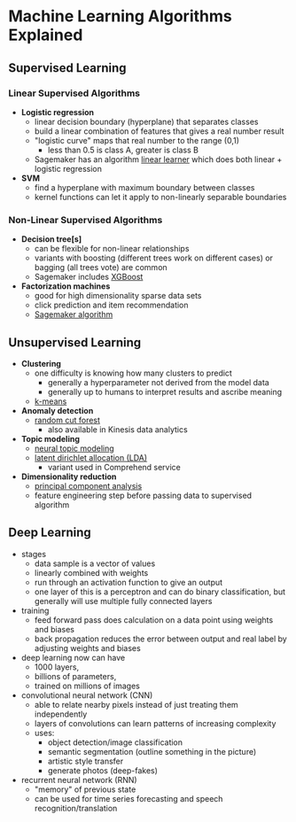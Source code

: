 # Machine Learning Algorithms Explained

## Supervised Learning

### Linear Supervised Algorithms

- **Logistic regression**
  - linear decision boundary (hyperplane) that separates classes
  - build a linear combination of features that gives a real number result
  - "logistic curve" maps that real number to the range (0,1)
    - less than 0.5 is class A, greater is class B
  - Sagemaker has an algorithm [linear learner](https://docs.aws.amazon.com/sagemaker/latest/dg/linear-learner.html) which does both linear + logistic regression
- **SVM**
  - find a hyperplane with maximum boundary between classes
  - kernel functions can let it apply to non-linearly separable boundaries

### Non-Linear Supervised Algorithms

- **Decision tree[s]**
  - can be flexible for non-linear relationships
  - variants with boosting (different trees work on different cases) or bagging (all trees vote) are common
  - Sagemaker includes [XGBoost](https://docs.aws.amazon.com/sagemaker/latest/dg/xgboost.html)
- **Factorization machines**
  - good for high dimensionality sparse data sets
  - click prediction and item recommendation
  - [Sagemaker algorithm](https://docs.aws.amazon.com/sagemaker/latest/dg/fact-machines.html)

## Unsupervised Learning

- **Clustering**
  - one difficulty is knowing how many clusters to predict
    - generally a hyperparameter not derived from the model data
    - generally up to humans to interpret results and ascribe meaning
  - [k-means](https://docs.aws.amazon.com/sagemaker/latest/dg/k-means.html)
- **Anomaly detection**
  - [random cut forest](https://docs.aws.amazon.com/sagemaker/latest/dg/randomcutforest.html)
    - also available in Kinesis data analytics
- **Topic modeling**
  - [neural topic modeling](https://docs.aws.amazon.com/sagemaker/latest/dg/ntm.html)
  - [latent dirichlet allocation (LDA)](https://docs.aws.amazon.com/sagemaker/latest/dg/lda.html)
    - variant used in Comprehend service
- **Dimensionality reduction**
  - [principal component analysis](https://docs.aws.amazon.com/sagemaker/latest/dg/pca.html)
  - feature engineering step before passing data to supervised algorithm

## Deep Learning

- stages
  - data sample is a vector of values
  - linearly combined with weights
  - run through an activation function to give an output
  - one layer of this is a perceptron and can do binary classification, but generally will use multiple fully connected layers
- training
  - feed forward pass does calculation on a data point using weights and biases
  - back propagation reduces the error between output and real label by adjusting weights and biases
- deep learning now can have
  - 1000 layers,
  - billions of parameters,
  - trained on millions of images
- convolutional neural network (CNN)
  - able to relate nearby pixels instead of just treating them independently
  - layers of convolutions can learn patterns of increasing complexity
  - uses:
    - object detection/image classification
    - semantic segmentation (outline something in the picture)
    - artistic style transfer
    - generate photos (deep-fakes)
- recurrent neural network (RNN)
  - "memory" of previous state
  - can be used for time series forecasting and speech recognition/translation
